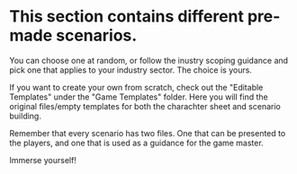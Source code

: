# This section contains different pre-made scenarios.

You can choose one at random, or follow the inustry scoping guidance and pick one that applies to your industry sector.
The choice is yours.

If you want to create your own from scratch, check out the "Editable Templates" under the "Game Templates" folder. Here you will find the original files/empty templates for both the charachter sheet and scenario building. 

Remember that every scenario has two files. One that can be presented to the players, and one that is used as a guidance for the game master. 




Immerse yourself!
